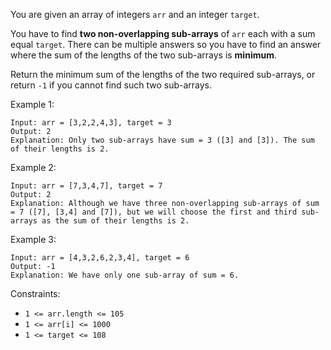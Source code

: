You are given an array of integers `arr` and an integer `target`.

You have to find **two non-overlapping sub-arrays** of `arr` each with a sum equal `target`. There can be multiple answers so you have to find an answer where the sum of the lengths of the two sub-arrays is **minimum**.

Return the minimum sum of the lengths of the two required sub-arrays, or return `-1` if you cannot find such two sub-arrays.

 

Example 1:
```
Input: arr = [3,2,2,4,3], target = 3
Output: 2
Explanation: Only two sub-arrays have sum = 3 ([3] and [3]). The sum of their lengths is 2.
```
Example 2:
```
Input: arr = [7,3,4,7], target = 7
Output: 2
Explanation: Although we have three non-overlapping sub-arrays of sum = 7 ([7], [3,4] and [7]), but we will choose the first and third sub-arrays as the sum of their lengths is 2.
```
Example 3:
```
Input: arr = [4,3,2,6,2,3,4], target = 6
Output: -1
Explanation: We have only one sub-array of sum = 6.
 ```

Constraints:

- `1 <= arr.length <= 105`
- `1 <= arr[i] <= 1000`
- `1 <= target <= 108`